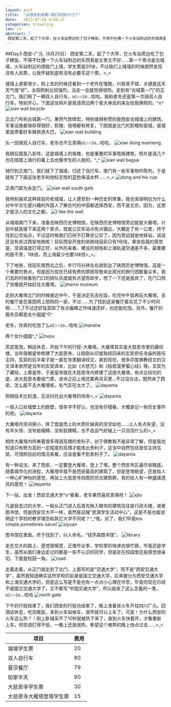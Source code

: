 ```yaml
---
layout: post
title:  "从西安到成都-我们的旅行(三)"
date:   2013-07-24 9:46:17
categories: traveling
lan: cn
abstract: |
 西安第二天，起了个大早，在火车站旁边吃了包子稀饭，不得不吐槽一下火车站附近的东西真是又贵又不好……第一个景点是古城墙，我们从火车站附近的德胜门上墙，学生票是20块，不过我们上城墙的时候居然发现没有人验票，让我怀疑到底有没有必要买这个票。>_<城墙上游客很少，刚上去的时候还看到一个老外在慢跑，兴致真不错，关键是这天天气很“好”，太阳照射比较强烈，没走一会就觉得很热。
---
```


##Day3 西安-广元（6月25日）
西安第二天，起了个大早，在火车站旁边吃了包子稀饭，不得不吐槽一下火车站附近的东西真是又贵又不好……第一个景点是古城墙，火车站附近的德胜门上墙，学生票是20块，不过我们上城墙的时候居然发现没有人验票，让我怀疑到底有没有必要买这个票。>_<

城墙上游客很少，刚上去的时候还看到一个老外在慢跑，兴致真不错，关键是这天天气很“好”，太阳照射比较强烈，没走一会就觉得很热。走到有“古城第一门”的正北门，我们租了一辆双人自行车，o(∩∩)o...哈哈，我和老冬还是第一次骑双人自行车，特别开心，下面这张照片是我请旁边两个拿大单反的美女给我俩照的。^o^
![xian wall bicycle](http://carpenter.qiniudn.com/xian-wall-bicycle.jpg "xian wall bicycle")

正北门号称古城第一门，果然气势辉宏，特别值得称赞的是西安古城墙上的建筑、军事设施都保存得很好，箭楼、炮塔都有修复，下图就是北门的箭楼和瓮城，瓮城里面停着好多辆旅游大巴。
![xian wall building](http://carpenter.qiniudn.com/xian-wall-building.jpg "xian wall building")

头一回骑双人自行车，老冬也不忘卖萌o(∩∩)o...哈哈。
![xian dong maimeng](http://carpenter.qiniudn.com/xian-dong-maimeng.jpg "xian dong maimeng")

我俩后面是八卦阵，这是城墙上的角楼，也是重要的军事情报建筑，照片是请几个也在城墙上骑行的看上去也像学生的人拍的。^_^
![xian wall bagua](http://carpenter.qiniudn.com/xian-wall-bagua.jpg "xian wall bagua")

骑行到正南门，我们就下了城墙，归还了自行车，南门有一些军事物件陈列，于是就有了下面这张老冬和他标志性的蓝色保温水杯……>_<
![dong and his cup](http://carpenter.qiniudn.com/xian-wall-dong-and-his-cup.jpg "dong and his cup")

正南门即为永定门。
![xian wall south gate](http://carpenter.qiniudn.com/xian-wall-south-gate.jpg "xian wall south gate")

我特别喜欢这种斑驳的老城墙，让人感受到一种历史的厚重，我也渐渐明白为什么对中华文化感兴趣的外国人了解古代的中国都选择西安，而不是北京，因为，这里才是汉人的文化之都。
![I like the wall](http://carpenter.qiniudn.com/xian-i-like-the-wall.jpg "I like the wall!")

从城墙南门下来，准备去陕西历史博物馆，在陕西历史博物馆旁边就是大雁塔，计划中就是接下来这两个景点，就是公交车站点有点偏远，大概走了有一公里，终于找到公交站点，不过这时候我们已经不打算坐公交了，因为旁边就是地铁站，话说还没有坐过西安地铁呢！目前西安开放的地铁线目前只有1号线，乘坐给我的感觉是，空调温度打得正好，从外形来看，建设的规格和上海轨道交通差不多，最重要的是不贵，1块钱，而上海最少也要3块钱>_<。

下了地铁，找回东南西北之后，步行15分钟左右就到达了陕西历史博物馆。这是一个重要的景点，但是因为现在已经免费的原因导致来此观光的旅行团数量众多，我们去的时候看到门口的排队长度就有点望而却步，想了一下还是放弃了，在门口照了张像就开始赶往大雁塔。
![shanxi museum](http://carpenter.qiniudn.com/xian-museum.jpg "shanxi museum")

走到大雁塔北门的时候接近中午，于是决定先去吃饭，吃完中午饭再玩大雁塔。去的餐厅是在美团网上团购的一家，不过……为了找到这家餐厅着实花了不少时间啊……T_T不过还好饭菜除了有点偏辣之外味道还好，也还能吃饱。另外，餐厅的服务员都是女仆姐姐^0^

老冬，你真的吃饱了么o(∩∩)o...哈哈
![mansha](http://carpenter.qiniudn.com/xian-mansha.jpg "mansha")

两个女仆姐姐^_^
![nvpu](http://carpenter.qiniudn.com/xian-mansha-nvpu.jpg "nvpu")

茶足饭饱，稍适休息，开始下午的行程-大雁塔。大雁塔其实是大慈恩寺里的藏经楼，当年唐朝皇帝修建了大慈恩寺，让刚刚从印度取经回来的玄奘担任寺庙的首任主持，玄奘的后半辈子就一直在寺里翻译经文，直到现在，很多印度佛教经文的汉文译本依然是当年的玄奘译本，比如《大悲咒》和《般若菠萝蜜心经》等。玄奘为了藏经，上奏皇帝，于是皇帝就在大慈恩寺内修建了这座大雁塔。有点比较坑的是，进大慈恩寺要收门票，进寺之后上塔还要再另买票...不过没办法，既然来了西安，怎么能不去大雁塔呢，名气实在太大了。
![dayanta](http://carpenter.qiniudn.com/xian-temple-tower-1.jpg "dayanta")

照相技术比较渣，无法衬托出大雁塔的伟岸>_<
![dayanta](http://carpenter.qiniudn.com/xian-temple-tower-2.jpg "dayanta")

一层入口处墙壁上的题壁，很多字不好认，也没有仔细看，大概是记一些历史事件的吧。
![dayanta](http://carpenter.qiniudn.com/xian-temple-tower-3.jpg "dayanta")

大雁塔内空间狭小，除了盘旋而上的木质阶梯真的空空如也……让人有点失望，没有羊头怪、没有蛤蟆精、没有狐狸精，也不会运气好碰上一只泡泡什么的>_<

相传大雁塔内供奉着很多得道高僧的舍利子，对于佛教我不是非常了解，但是我也知道只有修为高到一定程度的高僧才能炼出舍利子，这当中自然包括首任主持玄奘，可惜照目前的情况来看，应该是看不到舍利子了。
![dayanta](http://carpenter.qiniudn.com/xian-temple-tower-4.jpg "dayanta")

有一种说法，来了西安，一定要登大雁塔，登上了塔，整个西安市区遍尽收眼底。随着城市化的进程，大雁塔早就不是西安最高的建筑了，但是登塔眺望，还是给人一种心旷神怡的感觉，再加上大慈恩寺四周的仿古建筑群，真的给人有一种盛唐遗风的感觉！
![dayanta](http://carpenter.qiniudn.com/xian-temple-tower-5.jpg "dayanta")

下一站，出发！西安交通大学^o^看看，老冬果然喜欢卖萌吧！
![xjtu](http://carpenter.qiniudn.com/xian-xjtu-gate.jpg "xjtu")

凡是我去过的大学，一般从正门进入后首先映入眼帘的建筑往往是行政大楼，或者图书馆，但是西安交大不一样，竟然是这幢“思源学生活动中心”，这是不是也能说明这个学校的教学理念和其它大学不同呢？^_^哦，对了，我们毕竟too simple,sometimes naive!
![siyuan](http://carpenter.qiniudn.com/xian-xjtu-siyuan.jpg "siyuan")

图书馆在里面，终于找到了，以人命名，“钱学森图书馆”。
![library](http://carpenter.qiniudn.com/xian-xjtu-library.jpg "library")

走在交大的路上，感觉很惬意，正值毕业季，学校里的快递也很忙碌，毕竟还是学生，虽然从我们身边走过的都是一些不认识的同学，但是走在校园里还是感觉很亲切，下面是校园一角。
![road](http://carpenter.qiniudn.com/xian-xjtu-road.jpg "road")

走着走着，从正门就走到了北门，上面写的是“交通大学”，而不是“西安交通大学”，虽然我知道确实这所学校的前身是国立交通大学，后来被分为西安交通大学和上海交通大学的，但是这么写是不是也有一点点小心理在作祟，毕竟你现在已经不是国立交通大学了，又不敢写“中国交通大学”，所以就来了这么含蓄的一笔，o(∩∩)o...哈哈
![north gate](http://carpenter.qiniudn.com/xian-xjtu-north-gate.jpg "north gate")

下午的行程结束了，我们西安的行程也结束了，晚上准备坐火车开往四川广元。回酒店休息，吃完晚饭，来到火车站候车，很早就可以上车了，可是！为什么西安的火车这么热？！刚上卧铺呆不了10秒就被热下来了，直到火车快要开，才敢重新上车，但空调打得不低，一晚上还是很热，希望这个难熬的晚上快点过去……>_<

项目|费用
---|---
城墙学生票|20
双人自行车|80
曼莎餐厅|79
如家半天|90
大慈恩寺学生票|30
大慈恩寺大雁塔登塔学生票|15
